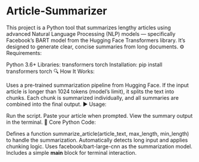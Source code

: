 # Article-Summarizer
This project is a Python tool that summarizes lengthy articles using advanced Natural Language Processing (NLP) models — specifically Facebook’s BART model from the Hugging Face Transformers library. It’s designed to generate clear, concise summaries from long documents.
⚙️ Requirements:

Python 3.6+
Libraries:
transformers
torch
Installation:
pip install transformers torch
🔍 How It Works:

Uses a pre-trained summarization pipeline from Hugging Face.
If the input article is longer than 1024 tokens (model’s limit), it splits the text into chunks.
Each chunk is summarized individually, and all summaries are combined into the final output.
▶️ Usage:

Run the script.
Paste your article when prompted.
View the summary output in the terminal.
🧠 Core Python Code:

Defines a function summarize_article(article_text, max_length, min_length) to handle the summarization.
Automatically detects long input and applies chunking logic.
Uses facebook/bart-large-cnn as the summarization model.
Includes a simple __main__ block for terminal interaction.

